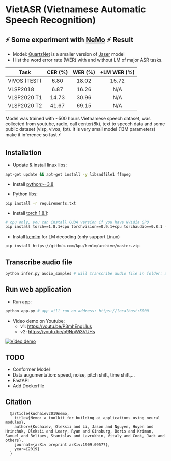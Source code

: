 # VietASR (Vietnamese Automatic Speech Recognition)
⚡ Some experiment with [NeMo](https://github.com/NVIDIA/NeMo) ⚡
Result
------
* Model: [QuartzNet](https://docs.nvidia.com/deeplearning/nemo/user-guide/docs/en/main/asr/models.html#quartznet) is a smaller version of [Jaser](https://docs.nvidia.com/deeplearning/nemo/user-guide/docs/en/main/asr/models.html#jasper)  model  
* I list the word error rate (WER) with and without LM of major ASR tasks.

| Task                   | CER (%) | WER (%) | +LM WER (%) |
| -----------            | :----:  | :----:  | :----:                                                                                                                                                                |
| VIVOS (TEST)            |  6.80 | 18.02 | 15.72 |
| VLSP2018                |  6.87 | 16.26 |  N/A  |
| VLSP2020 T1             | 14.73 | 30.96 |  N/A  |
| VLSP2020 T2             | 41.67 | 69.15 |  N/A  |

Model was trained with ~500 hours Vietnamese speech dataset, was collected from youtube, radio, call center(8k), text to speech data and some public dataset (vlsp, vivos, fpt). It is very small model (13M parameters) make it inference so fast ⚡  

Installation
------------
+ Update & install linux libs:
```bash
apt-get update && apt-get install -y libsndfile1 ffmpeg
```
+ Install [python>=3.8](https://www.python.org/downloads/release/python-385/)
* Python libs:
```bash
pip install -r requirements.txt
```
+ Install [torch 1.8.1](https://pytorch.org/get-started/previous-versions/#v181):
```bash
# cpu only, you can install CUDA version if you have NVidia GPU
pip install torch==1.8.1+cpu torchvision==0.9.1+cpu torchaudio==0.8.1 -f https://download.pytorch.org/whl/torch_stable.html
```
+ Install [kemlm](https://github.com/kpu/kenlm) for LM decoding (only support Linux) 
```bash
pip install https://github.com/kpu/kenlm/archive/master.zip
```
Transcribe audio file
--------
```bash
python infer.py audio_samples # will transcribe audio file in folder: audio_samples
```
Run web application
--------
* Run app:
```bash
python app.py # app will run on address: https://localhost:5000
```
* Video demo on Youtube:
   + v1: https://youtu.be/P3mhEngL1us  
   + v2: https://youtu.be/o9NpWi3VUHs  

[![Video demo](https://img.youtube.com/vi/P3mhEngL1us/maxresdefault.jpg)](https://youtu.be/P3mhEngL1us)  

<!-- * English Model ([pretrained](model_english)) -->

TODO
------
* Conformer Model
* Data augumentation: speed, noise, pitch shift, time shift,...  
* FastAPI
* Add Dockerfile

Citation
--------
```
  @article{kuchaiev2019nemo,
    title={Nemo: a toolkit for building ai applications using neural modules},
    author={Kuchaiev, Oleksii and Li, Jason and Nguyen, Huyen and Hrinchuk, Oleksii and Leary, Ryan and Ginsburg, Boris and Kriman, Samuel and Beliaev, Stanislav and Lavrukhin, Vitaly and Cook, Jack and others},
    journal={arXiv preprint arXiv:1909.09577},
    year={2019}
  }
```

